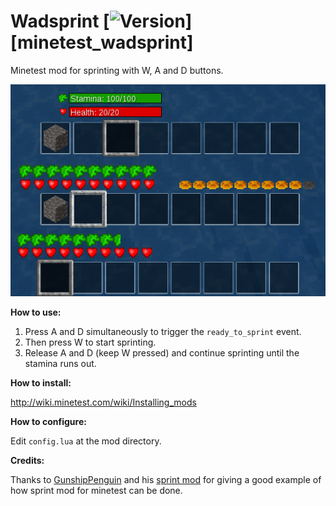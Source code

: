 # Wadsprint \[![Version](/util/minetest_wadsprint_version.png")\] [minetest_wadsprint] 

Minetest mod for sprinting with W, A and D buttons.

![Wadsprint](/screenshots/wadsprint_screenshots.png?raw=true "Wadsprint mod screenshots")

**How to use:**

1. Press A and D simultaneously to trigger the `ready_to_sprint` event. 
2. Then press W to start sprinting.
3. Release A and D (keep W pressed) and continue sprinting until the stamina runs out.

**How to install:**

http://wiki.minetest.com/wiki/Installing_mods

**How to configure:**

Edit `config.lua` at the mod directory.

**Credits:**

Thanks to [GunshipPenguin](https://github.com/GunshipPenguin) and his [sprint mod](https://github.com/GunshipPenguin/sprint) for giving a good example of how sprint mod for minetest can be done.